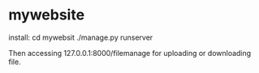 # mywebsite
install:
	cd mywebsit
	./manage.py runserver

Then accessing 127.0.0.1:8000/filemanage for uploading or downloading file.
